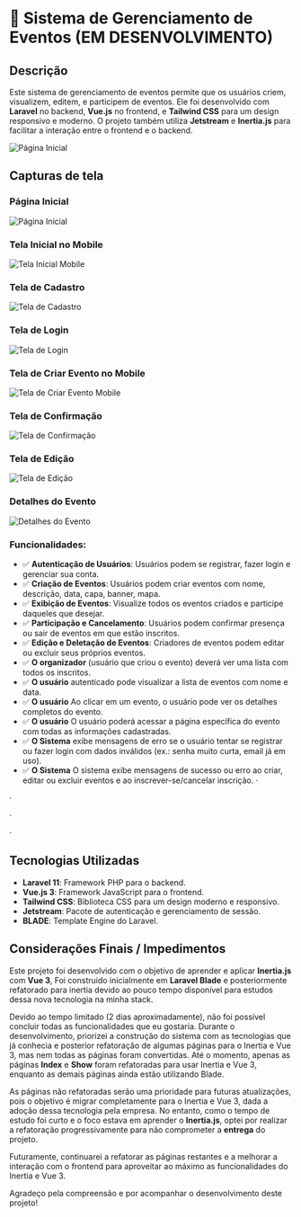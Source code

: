 # 🎉 Sistema de Gerenciamento de Eventos (EM DESENVOLVIMENTO)


## Descrição
Este sistema de gerenciamento de eventos permite que os usuários criem, visualizem, editem, e participem de eventos. Ele foi desenvolvido com **Laravel** no backend, **Vue.js** no frontend, e **Tailwind CSS** para um design responsivo e moderno. O projeto também utiliza **Jetstream** e **Inertia.js** para facilitar a interação entre o frontend e o backend.



![Página Inicial](images-readme/paginaInicial.png)

## Capturas de tela

### Página Inicial
![Página Inicial](images-readme/paginaInicial.png)

### Tela Inicial no Mobile
![Tela Inicial Mobile](images-readme/mobile-inicial.png)


### Tela de Cadastro
![Tela de Cadastro](images-readme/register.png)

### Tela de Login
![Tela de Login](images-readme/login.png)


### Tela de Criar Evento no Mobile
![Tela de Criar Evento Mobile](images-readme/mobile-criar.png)



### Tela de Confirmação
![Tela de Confirmação](images-readme/confirmacao.png)

### Tela de Edição
![Tela de Edição](images-readme/editar.png)


### Detalhes do Evento
![Detalhes do Evento](images-readme/detalhes.png)


### Funcionalidades:
- ✅ **Autenticação de Usuários**: Usuários podem se registrar, fazer login e gerenciar sua conta.
- ✅ **Criação de Eventos**: Usuários podem criar eventos com nome, descrição, data, capa, banner, mapa.
- ✅ **Exibição de Eventos**: Visualize todos os eventos criados e participe daqueles que desejar.
- ✅ **Participação e Cancelamento**: Usuários podem confirmar presença ou sair de eventos em que estão inscritos.
- ✅ **Edição e Deletação de Eventos**: Criadores de eventos podem editar ou excluir seus próprios eventos.
- ✅ **O organizador** (usuário que criou o evento) deverá ver uma lista com todos os inscritos.
- ✅ **O usuário** autenticado pode visualizar a lista de eventos com nome e data.
- ✅ **O usuário** Ao clicar em um evento, o usuário pode ver os detalhes completos do evento.
- ✅ **O usuário**  O usuário poderá acessar a página específica do evento com todas as informações cadastradas.
- ✅ **O Sistema**  exibe mensagens de erro se o usuário tentar se registrar ou fazer login com dados inválidos (ex.: senha muito curta, email já em uso).
- ✅ **O Sistema** O sistema exibe mensagens de sucesso ou erro ao criar, editar ou excluir eventos e ao inscrever-se/cancelar inscrição.
·      

·       

·        

·       
## Tecnologias Utilizadas


- **Laravel 11**: Framework PHP para o backend.
- **Vue.js 3**: Framework JavaScript para o frontend.
- **Tailwind CSS**: Biblioteca CSS para um design moderno e responsivo.
- **Jetstream**: Pacote de autenticação e gerenciamento de sessão.
- **BLADE**: Template Engine do Laravel.



## Considerações Finais / Impedimentos

Este projeto foi desenvolvido com o objetivo de aprender e aplicar **Inertia.js** com **Vue 3**, Foi construido inicialmente em **Laravel Blade**  e posteriormente refatorado para inertia devido ao pouco tempo disponível para estudos dessa nova tecnologia na minha stack. 

Devido ao tempo limitado (2 dias aproximadamente), não foi possível concluir todas as funcionalidades que eu gostaria. Durante o desenvolvimento, priorizei a construção do sistema com as tecnologias que já conhecia e posterior refatoração de algumas páginas para o Inertia e Vue 3, mas nem todas as páginas foram convertidas. Até o momento, apenas as páginas **Index** e **Show** foram refatoradas para usar Inertia e Vue 3, enquanto as demais páginas ainda estão utilizando Blade.

As páginas não refatoradas serão uma prioridade para futuras atualizações, pois o objetivo é migrar completamente para o Inertia e Vue 3, dada a adoção dessa tecnologia pela empresa. No entanto, como o tempo de estudo foi curto e o foco estava em aprender o **Inertia.js**, optei por realizar a refatoração progressivamente para não comprometer a **entrega** do projeto.

Futuramente, continuarei a refatorar as páginas restantes e a melhorar a interação com o frontend para aproveitar ao máximo as funcionalidades do Inertia e Vue 3.

Agradeço pela compreensão e por acompanhar o desenvolvimento deste projeto!




